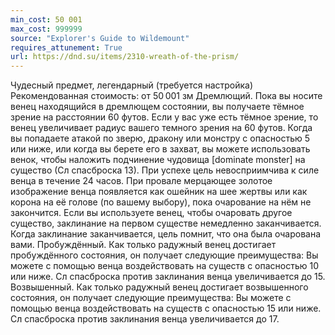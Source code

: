 ```yaml
---
min_cost: 50 001
max_cost: 999999
source: "Explorer's Guide to Wildemount"
requires_attunement: True
url: https://dnd.su/items/2310-wreath-of-the-prism/
---
```


Чудесный предмет, легендарный (требуется настройка)
Рекомендованная стоимость: от 50 001 зм
Дремлющий. Пока вы носите венец находящийся в дремлющем состоянии, вы получаете тёмное зрение на расстоянии 60 футов. Если у вас уже есть тёмное зрение, то венец увеличивает радиус вашего темного зрения на 60 футов.
Когда вы попадаете атакой по зверю, дракону или монстру с опасностью 5 или ниже, или когда вы берете его в захват, вы можете использовать венок, чтобы наложить подчинение чудовища [dominate monster] на существо (Сл спасброска 13). При успехе цель невосприимчива к силе венца в течение 24 часов. При провале мерцающее золотое изображение венца появляется как ошейник на шее жертвы или как корона на её голове (по вашему выбору), пока очарование на нём не закончится. Если вы используете венец, чтобы очаровать другое существо, заклинание на первом существе немедленно заканчивается. Когда заклинание заканчивается, цель помнит, что она была очарована вами.
Пробуждённый. Как только радужный венец достигает пробуждённого состояния, он получает следующие преимущества:
Вы можете с помощью венца воздействовать на существ с опасностью 10 или ниже.
Сл спасброска против заклинания венца увеличивается до 15.
Возвышенный. Как только радужный венец достигает возвышенного состояния, он получает следующие преимущества:
Вы можете с помощью венца воздействовать на существ с опасностью 15 или ниже.
Сл спасброска против заклинания венца увеличивается до 17.